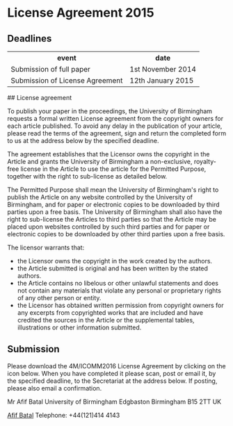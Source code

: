 # License Agreement 2015

## Deadlines

<table class="info" style="width:100%;">
<tr><th>event</th><th>date</th></tr>
<tr class="current"><td>Submission of full paper</td><td>1st November 2014</td></tr>  
<tr><td>Submission of License Agreement</td><td>12th January 2015</td></tr> 
</table>
<!--break-->
## License agreement


To publish your paper in the proceedings, the University of Birmingham requests a formal written License agreement from the copyright owners for each article published. To avoid any delay in the publication of your article, please read the terms of the agreement, sign and return the completed form to us at the address below by the specified deadline.

The agreement establishes that the Licensor owns the copyright in the Article and grants the University of Birmingham a non-exclusive, royalty-free license in the Article to use the article for the Permitted Purpose, together with the right to sub-license as detailed below. 

The Permitted Purpose shall mean the University of Birmingham's right to publish the Article on any website controlled by the University of Birmingham, and for paper or electronic copies to be downloaded by third parties upon a free basis. The University of Birmingham shall also have the right to sub-license the Articles to third parties so that the Article may be placed upon websites controlled by such third parties and for paper or electronic copies to be downloaded by other third parties upon a free basis.

The licensor warrants that:  

 * the Licensor owns the copyright in the work created by the  authors.  
 * the Article submitted is original and has been written by the stated authors.  
 * the Article contains no libelous or other unlawful statements and does not contain any materials that violate any personal or proprietary rights of any other person or entity. 
 * the Licensor has obtained written permission from copyright owners for any excerpts from copyrighted works that are included and have credited the sources in  the Article or  the supplemental tables, illustrations or other information submitted. 

## Submission


Please download the 4M/ICOMM2016 License Agreement by clicking on the icon below. When you have completed it please scan, post or email it, by the specified deadline, to the Secretariat at the address below. If posting, please also email a confirmation.

Mr Afif Batal
University of Birmingham
Edgbaston
Birmingham
B15 2TT
UK   



<a href=mailto:a.batal@bham.ac.uk>Afif Batal</a>
Telephone: +44(121)414 4143
